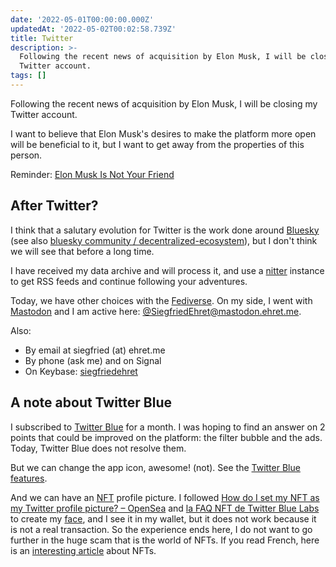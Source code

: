 ```yaml
---
date: '2022-05-01T00:00:00.000Z'
updatedAt: '2022-05-02T00:02:58.739Z'
title: Twitter
description: >-
  Following the recent news of acquisition by Elon Musk, I will be closing my
  Twitter account.
tags: []
---
```

Following the recent news of acquisition by Elon Musk, I will be closing my Twitter account.

I want to believe that Elon Musk's desires to make the platform more open will be beneficial to it, but I want to get away from the properties of this person.

Reminder: [Elon Musk Is Not Your Friend](https://www.youtube.com/watch?v=5pNL7MlUpmI&t=1155s)

## After Twitter?
I think that a salutary evolution for Twitter is the work done around [Bluesky](https://blueskyweb.xyz/) (see also [bluesky community / decentralized-ecosystem](https://gitlab.com/bluesky-community1/decentralized-ecosystem/-/blob/master/README.md)), but I don't think we will see that before a long time.

I have received my data archive and will process it, and use a [nitter](https://github.com/zedeus/nitter) instance to get RSS feeds and continue following your adventures.

Today, we have other choices with the [Fediverse](https://en.wikipedia.org/wiki/Fediverse). On my side, I went with [Mastodon](https://joinmastodon.org/) and I am active here: [@SiegfriedEhret@mastodon.ehret.me](https://mastodon.ehret.me/@SiegfriedEhret).

Also:

* By email at siegfried (at) ehret.me
* By phone (ask me) and on Signal
* On Keybase: [siegfriedehret](https://keybase.io/siegfriedehret/)

## A note about Twitter Blue
I subscribed to [Twitter Blue](https://help.twitter.com/fr/using-twitter/twitter-blue)  for a month. I was hoping to find an answer on 2 points that could be improved on the platform: the filter bubble and the ads. Today, Twitter Blue does not resolve them.

But we can change the app icon, awesome! (not). See the [Twitter Blue features](https://help.twitter.com/fr/using-twitter/twitter-blue-features).

And we can have an  [NFT](https://fr.wikipedia.org/wiki/Jeton_non_fongible) profile picture. I followed  [How do I set my NFT as my Twitter profile picture? – OpenSea](https://support.opensea.io/hc/en-us/articles/4415562648851-How-do-I-set-my-NFT-as-my-Twitter-profile-picture-) and [la FAQ NFT de Twitter Blue Labs](https://help.twitter.com/en/using-twitter/twitter-blue-labs#nft) to create my [face](https://opensea.io/assets/0x495f947276749ce646f68ac8c248420045cb7b5e/94280092380959674268864707305995911262207933975278668350284066836477749755905), and I see it in my wallet, but it does not work because it is not a real transaction. So the experience ends here, I do not want to go further in the huge scam that is the world of NFTs. If you read French, here is an [interesting article](https://sebsauvage.net/wiki/doku.php?id=nft) about NFTs.
